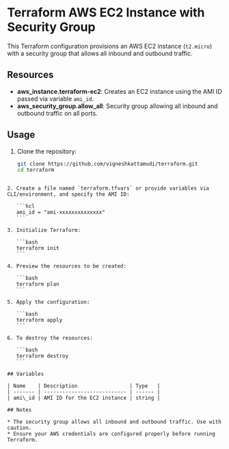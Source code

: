 # Terraform AWS EC2 Instance with Security Group

This Terraform configuration provisions an AWS EC2 instance (`t2.micro`) with a security group that allows all inbound and outbound traffic.

## Resources

- **aws_instance.terraform-ec2**: Creates an EC2 instance using the AMI ID passed via variable `ami_id`.
- **aws_security_group.allow_all**: Security group allowing all inbound and outbound traffic on all ports.

## Usage

1. Clone the repository:
   ```bash
   git clone https://github.com/vigneshkattamudi/terraform.git
   cd terraform
````

2. Create a file named `terraform.tfvars` or provide variables via CLI/environment, and specify the AMI ID:

   ```hcl
   ami_id = "ami-xxxxxxxxxxxxxx"
   ```

3. Initialize Terraform:

   ```bash
   terraform init
   ```

4. Preview the resources to be created:

   ```bash
   terraform plan
   ```

5. Apply the configuration:

   ```bash
   terraform apply
   ```

6. To destroy the resources:

   ```bash
   terraform destroy
   ```

## Variables

| Name    | Description                 | Type   |
| ------- | --------------------------- | ------ |
| ami\_id | AMI ID for the EC2 instance | string |

## Notes

* The security group allows all inbound and outbound traffic. Use with caution.
* Ensure your AWS credentials are configured properly before running Terraform.

